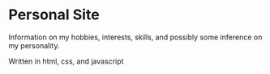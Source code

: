 # Personal Site

Information on my hobbies, interests, skills, and possibly some inference on my personality.

Written in html, css, and javascript
